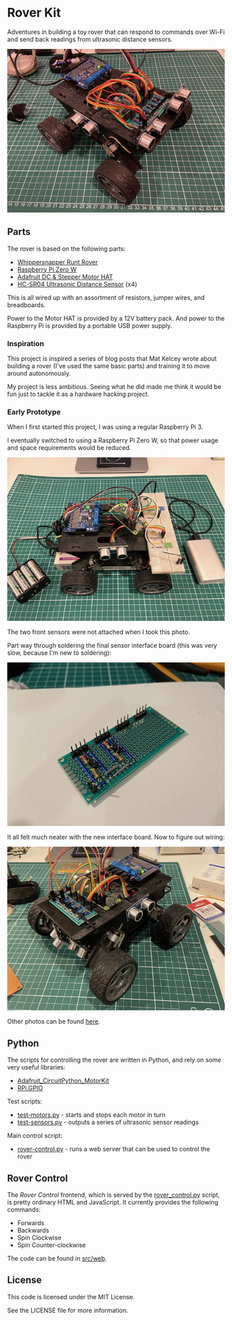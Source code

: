 # Rover Kit

Adventures in building a toy rover that can respond to commands over Wi-Fi and send back readings from ultrasonic distance sensors.

![Sensor mounted, not quite wired up...](./photos/05-sensors-mounted.jpeg)

## Parts

The rover is based on the following parts:

* [Whippersnapper Runt Rover](https://www.servocity.com/whippersnapper-runt-rover)
* [Raspberry Pi Zero W](https://www.raspberrypi.com/products/raspberry-pi-zero-w)
* [Adafruit DC & Stepper Motor HAT](https://www.adafruit.com/product/2348)
* [HC-SR04 Ultrasonic Distance Sensor](https://www.sparkfun.com/products/15569) (x4)

This is all wired up with an assortment of resistors, jumper wires, and breadboards.

Power to the Motor HAT is provided by a 12V battery pack. And power to the Raspberry Pi is provided by a portable USB power supply.

### Inspiration

This project is inspired a series of blog posts that Mat Kelcey wrote about building a rover (I've used the same basic parts) and training it to move around autonomously.

My project is less ambitious. Seeing what he did made me think it would be fun just to tackle it as a hardware hacking project.

### Early Prototype

When I first started this project, I was using a regular Raspberry Pi 3.

I eventually switched to using a Raspberry Pi Zero W, so that power usage and space requirements would be reduced.

![Switching to Raspberry Pi Zero W](./photos/01-switching-to-pi-zero.jpeg)

The two front sensors were not attached when I took this photo.

Part way through soldering the final sensor interface board (this was very slow, because I'm new to soldering):

![Half way through sensor interface board](./photos/03-half-way.jpeg)

It all felt much neater with the new interface board. Now to figure out wiring:

![Figuring out wiring after soldering was complete](./photos/04-figuring-out-wiring.jpeg)

Other photos can be found [here](./photos).

## Python

The scripts for controlling the rover are written in Python, and rely on some very useful libraries:

* [Adafruit_CircuitPython_MotorKit](https://github.com/adafruit/Adafruit_CircuitPython_MotorKit)
* [RPi.GPIO](https://pypi.org/project/RPi.GPIO)

Test scripts:

* [test-motors.py](./src/test-motors.py) - starts and stops each motor in turn
* [test-sensors.py](./src/test-sensors.py) - outputs a series of ultrasonic sensor readings

Main control script:

* [rover-control.py](./src/rover-control.py) - runs a web server that can be used to control the rover

## Rover Control

The _Rover Control_ frontend, which is served by the [rover_control.py](./src/rover_control.py) script, is pretty ordinary HTML and JavaScript. It currently provides the following commands:

* Forwards
* Backwards
* Spin Clockwise
* Spin Counter-clockwise

The code can be found in [src/web](./src/web).

## License

This code is licensed under the MIT License.

See the LICENSE file for more information.
